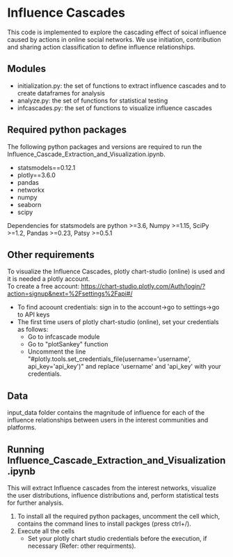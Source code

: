 # Influence Cascades
This code is implemented to explore the cascading effect of soical influence caused by actions in online social networks. We use initiation, contribution and sharing action classification to define influence relationships.

## Modules
* initialization.py: the set of functions to extract influence cascades and to create dataframes for analysis
* analyze.py: the set of functions for statistical testing 
* infcascades.py: the set of functions to visualize influence cascades

## Required python packages
The following python packages and versions are required to run the Influence_Cascade_Extraction_and_Visualization.ipynb.
* statsmodels==0.12.1 
* plotly==3.6.0
* pandas
* networkx
* numpy
* seaborn
* scipy

Dependencies for statsmodels are python >=3.6, Numpy >=1.15, SciPy >=1.2, Pandas >=0.23, Patsy >=0.5.1

## Other requirements
To visualize the Influence Cascades, plotly chart-studio (online) is used and it is needed a plotly account.    
To create a free account: https://chart-studio.plotly.com/Auth/login/?action=signup&next=%2Fsettings%2Fapi#/

* To find acoount credentials: sign in to the account->go to settings->go to API keys
* The first time users of plotly chart-studio (online), set your credentials as follows: 
    * Go to infcascade module
    * Go to "plotSankey" function
    * Uncomment the line "#plotly.tools.set_credentials_file(username='username', api_key='api_key')" and replace 'username' and 'api_key' with your credentials.

## Data
input_data folder contains the magnitude of influence for each of the influence relationships between users in the interest communities and platforms. 

## Running Influence_Cascade_Extraction_and_Visualization.ipynb
This will extract Influence cascades from the interest networks, visualize the user distributions, influence distributions and, perform statistical tests for further analysis.
1. To install all the required python packages, uncomment the cell which, contains the command lines to install packges (press ctrl+/). 
2. Execute all the cells
    * Set your plotly chart studio credentials before the execution, if necessary (Refer: other requirments).
